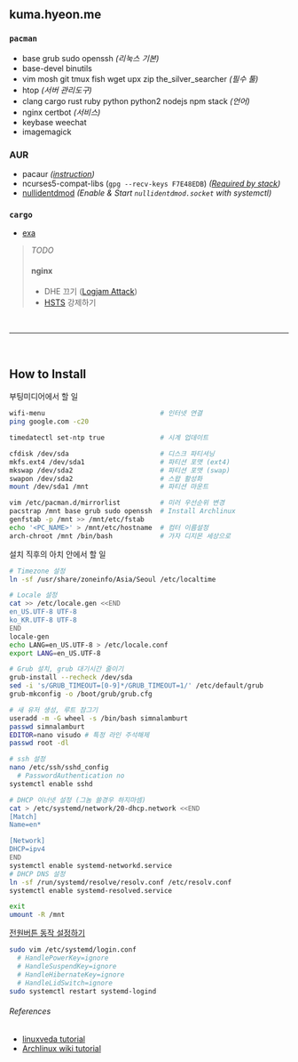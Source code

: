 kuma.hyeon.me
--------
### `pacman`
- base grub sudo openssh *(리눅스 기본)*
- base-devel binutils
- vim mosh git tmux fish wget upx zip the_silver_searcher *(필수 툴)*
- htop *(서버 관리도구)*
- clang cargo rust ruby python python2 nodejs npm stack *(언어)*
- nginx certbot *(서비스)*
- keybase weechat
- imagemagick

### AUR
- pacaur *([instruction](https://gist.github.com/rumpelsepp/d646750910be19332753))*
- ncurses5-compat-libs (`gpg --recv-keys F7E48EDB`) *([Required by stack][libtinfo])*
- [nullidentdmod][irc] *(Enable & Start `nullidentdmod.socket` with systemctl)*

### `cargo`
- [exa](https://github.com/ogham/exa)

> *TODO*
>
> #### nginx
> - DHE 끄기 ([Logjam Attack](https://weakdh.org))
> - [HSTS](https://scotthelme.co.uk/setting-up-hsts-in-nginx) 강제하기

[irc]: https://wiki.archlinux.org/index.php/Identd_Setup
[libtinfo]: https://github.com/commercialhaskell/stack/issues/1012

<br>

--------

<br>

How to Install
--------
부팅미디어에서 할 일
```bash
wifi-menu                             # 인터넷 연결
ping google.com -c20

timedatectl set-ntp true              # 시계 업데이트

cfdisk /dev/sda                       # 디스크 파티셔닝
mkfs.ext4 /dev/sda1                   # 파티션 포맷 (ext4)
mkswap /dev/sda2                      # 파티션 포맷 (swap)
swapon /dev/sda2                      # 스왑 활성화
mount /dev/sda1 /mnt                  # 파티션 마운트

vim /etc/pacman.d/mirrorlist          # 미러 우선순위 변경
pacstrap /mnt base grub sudo openssh  # Install Archlinux
genfstab -p /mnt >> /mnt/etc/fstab
echo '<PC_NAME>' > /mnt/etc/hostname  # 컴터 이름설정
arch-chroot /mnt /bin/bash            # 가자 디지몬 세상으로
```

설치 직후의 아치 안에서 할 일
```bash
# Timezone 설정
ln -sf /usr/share/zoneinfo/Asia/Seoul /etc/localtime

# Locale 설정
cat >> /etc/locale.gen <<END
en_US.UTF-8 UTF-8
ko_KR.UTF-8 UTF-8
END
locale-gen
echo LANG=en_US.UTF-8 > /etc/locale.conf
export LANG=en_US.UTF-8

# Grub 설치, grub 대기시간 줄이기
grub-install --recheck /dev/sda
sed -i 's/GRUB_TIMEOUT=[0-9]*/GRUB_TIMEOUT=1/' /etc/default/grub
grub-mkconfig -o /boot/grub/grub.cfg

# 새 유저 생성, 루트 잠그기
useradd -m -G wheel -s /bin/bash simnalamburt
passwd simnalamburt
EDITOR=nano visudo # 특정 라인 주석해제
passwd root -dl

# ssh 설정
nano /etc/ssh/sshd_config
  # PasswordAuthentication no
systemctl enable sshd

# DHCP 이너넷 설정 (그놈 쓸경우 하지마셈)
cat > /etc/systemd/network/20-dhcp.network <<END
[Match]
Name=en*

[Network]
DHCP=ipv4
END
systemctl enable systemd-networkd.service
# DHCP DNS 설정
ln -sf /run/systemd/resolve/resolv.conf /etc/resolv.conf
systemctl enable systemd-resolved.service

exit
umount -R /mnt
```

[전원버튼 동작 설정하기](http://unix.stackexchange.com/a/52645)
```bash
sudo vim /etc/systemd/login.conf
  # HandlePowerKey=ignore
  # HandleSuspendKey=ignore
  # HandleHibernateKey=ignore
  # HandleLidSwitch=ignore
sudo systemctl restart systemd-logind
```

###### References
- [linuxveda tutorial](http://www.linuxveda.com/2014/06/07/arch-linux-tutorial)
- [Archlinux wiki tutorial](https://wiki.archlinux.org/index.php/Installation_guide)
